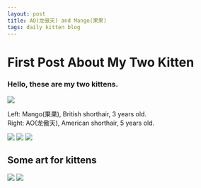 ```yaml
---
layout: post
title: AO(龙傲天) and Mango(果果)
tags: daily kitten blog
---
```


# First Post About My Two Kitten

### Hello, these are my two kittens.

<img src="{{site.baseurl}}/assets/img/cat1.jpg">     

Left: Mango(果果), British shorthair, 3 years old.    
Right: AO(龙傲天), American shorthair, 5 years old.    


<img src="{{site.baseurl}}/assets/img/cat2.jpg">     
<img src="{{site.baseurl}}/assets/img/cat3.jpg">     
<img src="{{site.baseurl}}/assets/img/cat5.jpg">     

## Some art for kittens
<img src="{{site.baseurl}}/assets/img/cat4.jpg">       
<img src="{{site.baseurl}}/assets/img/cat6.jpeg">     
